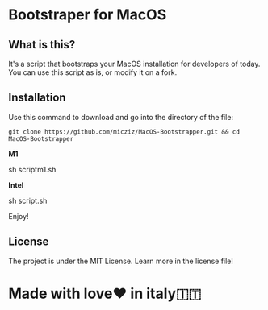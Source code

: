 # Bootstraper for MacOS

## What is this?
It's a script that bootstraps your MacOS installation for developers of today. You can use this script as is, or modify it on a fork.
## Installation

Use this command to download and go into the directory of the file:

```
git clone https://github.com/micziz/MacOS-Bootstrapper.git && cd MacOS-Bootstrapper
```

**M1**

sh scriptm1.sh

**Intel**

sh script.sh

Enjoy!

## License

The project is under the MIT License. Learn more in the license file!

# Made with love❤️ in italy🇮🇹
